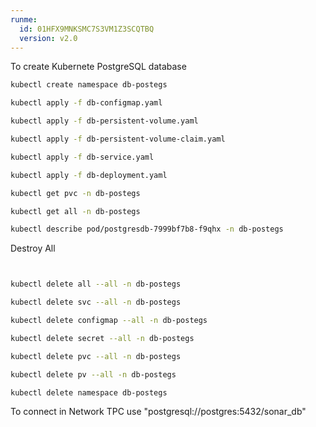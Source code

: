 ```yaml
---
runme:
  id: 01HFX9MNKSMC7S3VM1Z3SCQTBQ
  version: v2.0
---
```


To create Kubernete PostgreSQL database

```sh {"id":"01HFYF06A97WZF4A2S3RMC1ENN"}
kubectl create namespace db-postegs
```

```sh {"id":"01HFYF06A97WZF4A2S3T1JNM10"}
kubectl apply -f db-configmap.yaml
```

```sh {"id":"01HFYF06A97WZF4A2S3XY6XQ5W"}
kubectl apply -f db-persistent-volume.yaml
```

```sh {"id":"01HFYF06A97WZF4A2S3VDHMW44"}
kubectl apply -f db-persistent-volume-claim.yaml
```

```sh {"id":"01HFYF06A97WZF4A2S4193EZSH"}
kubectl apply -f db-service.yaml
```

```sh {"id":"01HFYF06A97WZF4A2S4246C0HV"}
kubectl apply -f db-deployment.yaml
```

```sh {"id":"01HFYH9Y9XRR5PGXSR96E9VQ7M"}
kubectl get pvc -n db-postegs
```

```sh {"id":"01HFZ2GWPGSPS930CKER9FV43E"}
kubectl get all -n db-postegs
```

```sh {"id":"01HFYH9Y9XRR5PGXSR991JWQK0"}
kubectl describe pod/postgresdb-7999bf7b8-f9qhx -n db-postegs
```

Destroy All

```sh {"id":"01HFYF06A97WZF4A2S42E9HP7E"}


kubectl delete all --all -n db-postegs

kubectl delete svc --all -n db-postegs

kubectl delete configmap --all -n db-postegs

kubectl delete secret --all -n db-postegs

kubectl delete pvc --all -n db-postegs

kubectl delete pv --all -n db-postegs

kubectl delete namespace db-postegs
```

To connect in Network TPC use "postgresql://postgres:5432/sonar_db"